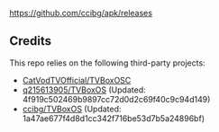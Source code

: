 https://github.com/ccibg/apk/releases

## Credits
This repo relies on the following third-party projects:
- [CatVodTVOfficial/TVBoxOSC](https://github.com/CatVodTVOfficial/TVBoxOSC)
- [q215613905/TVBoxOS](https://github.com/q215613905/TVBoxOS) (Updated: 4f919c502469b9897cc72d0d2c69f40c9c94d149)
- [ccibg/TVBoxOS](https://github.com/takagen99/Box) (Updated: 1a47ae677f4d8d1cc342f716be53d7b5a24896bf)
